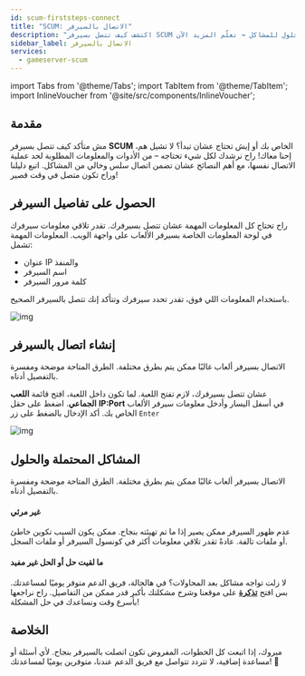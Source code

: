 ```yaml
---
id: scum-firststeps-connect
title: "SCUM: الاتصال بالسيرفر"
description: "اكتشف كيف تتصل بسيرفر SCUM الخاص بك بسهولة مع نصائح أساسية وحلول للمشاكل → تعلّم المزيد الآن"
sidebar_label: الاتصال بالسيرفر
services:
  - gameserver-scum
---
```


import Tabs from '@theme/Tabs';
import TabItem from '@theme/TabItem';
import InlineVoucher from '@site/src/components/InlineVoucher';


## مقدمة
مش متأكد كيف تتصل بسيرفر **SCUM** الخاص بك أو إيش تحتاج عشان تبدأ؟ لا تشيل هم، إحنا معاك! راح نرشدك لكل شيء تحتاجه – من الأدوات والمعلومات المطلوبة لحد عملية الاتصال نفسها، مع أهم النصائح عشان تضمن اتصال سلس وخالي من المشاكل. اتبع دليلنا وراح تكون متصل في وقت قصير!

<InlineVoucher />



## الحصول على تفاصيل السيرفر


راح تحتاج كل المعلومات المهمة عشان تتصل بسيرفرك. تقدر تلاقي معلومات سيرفرك في لوحة المعلومات الخاصة بسيرفر الألعاب على واجهة الويب. المعلومات المهمة تشمل:

- عنوان IP والمنفذ
- اسم السيرفر
- كلمة مرور السيرفر


باستخدام المعلومات اللي فوق، تقدر تحدد سيرفرك وتتأكد إنك تتصل بالسيرفر الصحيح.

![img](https://screensaver01.zap-hosting.com/index.php/s/nHmHp3TEzaBoopm/preview)

## إنشاء اتصال بالسيرفر


الاتصال بسيرفر ألعاب غالبًا ممكن يتم بطرق مختلفة. الطرق المتاحة موضحة ومفسرة بالتفصيل أدناه.

<Tabs>
    <TabItem value="connect_solution_server_browser_ingame" label="متصفح السيرفر - اتصال مباشر (داخل اللعبة)" default>

عشان تتصل بسيرفرك، لازم تفتح اللعبة. لما تكون داخل اللعبة، افتح قائمة **اللعب الجماعي**. اضغط على حقل **IP:Port** في أسفل اليسار وأدخل معلومات سيرفر الألعاب الخاص بك. أكد الإدخال بالضغط على زر `Enter`

![img](https://screensaver01.zap-hosting.com/index.php/s/34o6qFmjHNRLi7k/download)

</TabItem>

</Tabs>



## المشاكل المحتملة والحلول


الاتصال بسيرفر ألعاب غالبًا ممكن يتم بطرق مختلفة. الطرق المتاحة موضحة ومفسرة بالتفصيل أدناه.

#### غير مرئي


عدم ظهور السيرفر ممكن يصير إذا ما تم تهيئته بنجاح. ممكن يكون السبب تكوين خاطئ أو ملفات تالفة. عادةً تقدر تلاقي معلومات أكثر في كونسول السيرفر أو ملفات السجل.



#### ما لقيت حل أو الحل غير مفيد


لا زلت تواجه مشاكل بعد المحاولات؟ في هالحالة، فريق الدعم متوفر يوميًا لمساعدتك. بس افتح **[تذكرة](https://zap-hosting.com/en/customer/support/)** على موقعنا وشرح مشكلتك بأكبر قدر ممكن من التفاصيل. راح نراجعها بأسرع وقت ونساعدك في حل المشكلة!



## الخلاصة

مبروك، إذا اتبعت كل الخطوات، المفروض تكون اتصلت بالسيرفر بنجاح. لأي أسئلة أو مساعدة إضافية، لا تتردد تتواصل مع فريق الدعم عندنا، متوفرين يوميًا لمساعدتك! 🙂




<InlineVoucher />